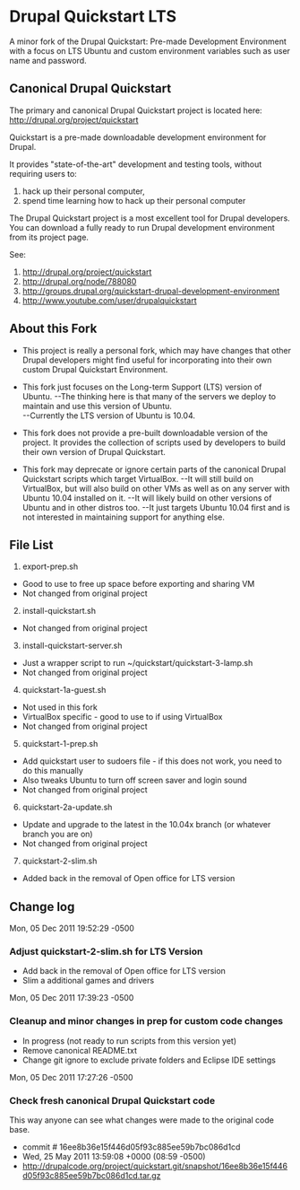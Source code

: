 # Drupal Quickstart LTS

A minor fork of the Drupal Quickstart: Pre-made Development Environment with a focus on LTS Ubuntu and custom environment variables such as user name and password.

## Canonical Drupal Quickstart

The primary and canonical Drupal Quickstart project is located here: http://drupal.org/project/quickstart

Quickstart is a pre-made downloadable development environment for Drupal.

It provides "state-of-the-art" development and testing tools, without requiring users to:

1. hack up their personal computer,
2. spend time learning how to hack up their personal computer

The Drupal Quickstart project is a most excellent tool for Drupal developers.  
You can download a fully ready to run Drupal development environment from its project page.

See:

1. http://drupal.org/project/quickstart
2. http://drupal.org/node/788080
3. http://groups.drupal.org/quickstart-drupal-development-environment
4. http://www.youtube.com/user/drupalquickstart

## About this Fork

- This project is really a personal fork, which may have changes that other Drupal developers might find useful for incorporating into their own custom Drupal Quickstart Environment.  

- This fork just focuses on the Long-term Support (LTS) version of Ubuntu. 
    --The thinking here is that many of the servers we deploy to maintain and use this version of Ubuntu.  
    --Currently the LTS version of Ubuntu is 10.04.
    
- This fork does not provide a pre-built downloadable version of the project.  It provides the collection of scripts used by developers to build their own version of Drupal Quickstart.

- This fork may deprecate or ignore certain parts of the canonical Drupal Quickstart scripts which target VirtualBox.
   --It will still build on VirtualBox, but will also build on other VMs as well as on any server with Ubuntu 10.04 installed on it.
   --It will likely build on other versions of Ubuntu and in other distros too.
   --It just targets Ubuntu 10.04 first and is not interested in maintaining support for anything else.

## File List

1. export-prep.sh
- Good to use to free up space before exporting and sharing VM
- Not changed from original project

2. install-quickstart.sh
- Not changed from original project

3. install-quickstart-server.sh 
- Just a wrapper script to run ~/quickstart/quickstart-3-lamp.sh
- Not changed from original project

4. quickstart-1a-guest.sh
- Not used in this fork
- VirtualBox specific - good to use to if using VirtualBox
- Not changed from original project

5. quickstart-1-prep.sh 
- Add quickstart user to sudoers file - if this does not work, you need to do this manually
- Also tweaks Ubuntu to turn off screen saver and login sound
- Not changed from original project

6. quickstart-2a-update.sh
- Update and upgrade to the latest in the 10.04x branch (or whatever branch you are on)
- Not changed from original project

7. quickstart-2-slim.sh
- Added back in the removal of Open office for LTS version
 

## Change log

Mon, 05 Dec 2011 19:52:29 -0500 
### Adjust quickstart-2-slim.sh for LTS Version
- Add back in the removal of Open office for LTS version
- Slim a additional games and drivers

Mon, 05 Dec 2011 17:39:23 -0500 
### Cleanup and minor changes in prep for custom code changes

- In progress (not ready to run scripts from this version yet)
- Remove canonical README.txt
- Change git ignore to exclude private folders and Eclipse IDE settings


Mon, 05 Dec 2011 17:27:26 -0500 
### Check fresh canonical Drupal Quickstart code

This way anyone can see what changes were made to the original code base.  

- commit # 16ee8b36e15f446d05f93c885ee59b7bc086d1cd
- Wed, 25 May 2011 13:59:08 +0000 (08:59 -0500)
- http://drupalcode.org/project/quickstart.git/snapshot/16ee8b36e15f446d05f93c885ee59b7bc086d1cd.tar.gz
